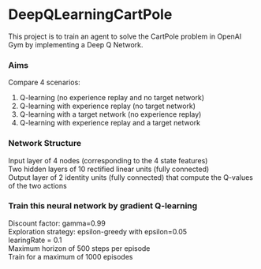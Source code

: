 # DeepQLearningCartPole
This project is to train an agent to solve the CartPole problem in OpenAI Gym by implementing a Deep Q Network.

### Aims
Compare 4 scenarios:  
1. Q-learning (no experience replay and no target network)  
2. Q-learning with experience replay (no target network)  
3. Q-learning with a target network (no experience replay)  
4. Q-learning with experience replay and a target network  

### Network Structure 
Input layer of 4 nodes (corresponding to the 4 state features)  
Two hidden layers of 10 rectified linear units (fully connected)  
Output layer of 2 identity units (fully connected) that compute the Q-values of the two actions

### Train this neural network by gradient Q-learning
Discount factor: gamma=0.99  
Exploration strategy: epsilon-greedy with epsilon=0.05  
learingRate = 0.1  
Maximum horizon of 500 steps per episode  
Train for a maximum of 1000 episodes  
